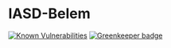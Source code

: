 # IASD-Belem

[![Known Vulnerabilities](https://snyk.io/test/github/allangrds/IASD-Belem/badge.svg?targetFile=package.json)](https://snyk.io/test/github/allangrds/IASD-Belem?targetFile=package.json) [![Greenkeeper badge](https://badges.greenkeeper.io/allangrds/IASD-Belem.svg)](https://greenkeeper.io/)
